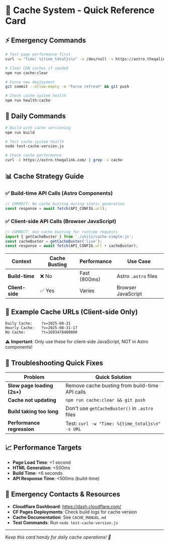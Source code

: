 # 🚀 Cache System - Quick Reference Card

## ⚡ Emergency Commands
```bash
# Test page performance first
curl -w "Time: %{time_total}s\n" -o /dev/null -s https://astro.theqalink.com/

# Clear CDN caches if needed
npm run cache:clear

# Force new deployment
git commit --allow-empty -m "Force refresh" && git push

# Check cache system health
npm run health:cache
```

## 🔄 Daily Commands
```bash
# Build with cache versioning
npm run build

# Test cache system health
node test-cache-version.js

# Check cache performance
curl -I https://astro.theqalink.com/ | grep -i cache
```

## 📊 Cache Strategy Guide

### ✅ **Build-time API Calls** (Astro Components)
```javascript
// CORRECT: No cache busting during static generation
const response = await fetch(API_CONFIG.url);
```

### ✅ **Client-side API Calls** (Browser JavaScript)
```javascript  
// CORRECT: Use cache busting for runtime requests
import { getCacheBuster } from './utils/cache-simple.js';
const cacheBuster = getCacheBuster('live');
const response = await fetch(API_CONFIG.url + cacheBuster);
```

| Context | Cache Busting | Performance | Use Case |
|---------|---------------|-------------|----------|
| **Build-time** | ❌ No | Fast (800ms) | Astro `.astro` files |
| **Client-side** | ✅ Yes | Varies | Browser JavaScript |

## 🎯 Example Cache URLs (Client-side Only)
```
Daily Cache:    ?v=2025-08-31
Hourly Cache:   ?v=2025-08-31-17  
No Cache:       ?t=1693478400000
```

⚠️ **Important**: Only use these for client-side JavaScript, NOT in Astro components!

## 🔧 Troubleshooting Quick Fixes

| Problem | Quick Solution |
|---------|----------------|
| **Slow page loading (2s+)** | Remove cache busting from build-time API calls |
| **Cache not updating** | `npm run cache:clear && git push` |
| **Build taking too long** | Don't use `getCacheBuster()` in `.astro` files |
| **Performance regression** | Test: `curl -w "Time: %{time_total}s\n" -s URL` |

## 📈 Performance Targets
- **Page Load Time**: <1 second
- **HTML Generation**: <500ms  
- **Build Time**: <6 seconds
- **API Response Time**: <500ms (build-time)

## 🚨 Emergency Contacts & Resources
- **Cloudflare Dashboard**: https://dash.cloudflare.com/
- **CF Pages Deployments**: Check build logs for cache version
- **Cache Documentation**: See `CACHE_MANUAL.md`
- **Test Commands**: Run `node test-cache-version.js`

---
*Keep this card handy for daily cache operations! 📌*